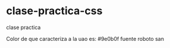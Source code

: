 # clase-practica-css
clase practica

Color de que caracteriza a la uao es: #9e0b0f
fuente roboto san 
